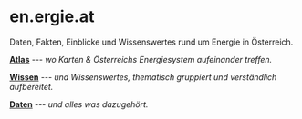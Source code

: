 # en.ergie.at

Daten, Fakten, Einblicke und Wissenswertes rund um Energie in Österreich.

[**Atlas**](/las) --- _wo Karten & Österreichs Energiesystem aufeinander treffen._

[**Wissen**](/wissen) --- _und Wissenswertes, thematisch gruppiert und verständlich aufbereitet._

[**Daten**](/daten) --- _und alles was dazugehört._

